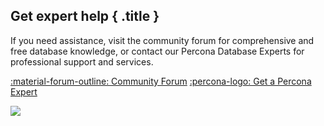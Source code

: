 
<div data-banner markdown>

## Get expert help { .title }

If you need assistance, visit the community forum for comprehensive and free database knowledge, or contact our Percona Database Experts for professional support and services.

<div class="actions" markdown>

[:material-forum-outline: Community Forum](https://forums.percona.com/c/postgresql/25?utm_campaign=Doc%20pages) [:percona-logo: Get a Percona Expert](https://www.percona.com/about/contact)


<img referrerpolicy="no-referrer-when-downgrade" src="https://static.scarf.sh/a.png?x-pxid=b95a2b04-c5c7-47f9-bb4e-b7fc13c3ab0d" />
</div></div>

